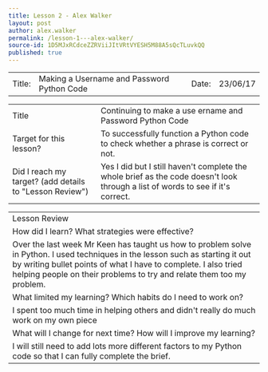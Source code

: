 ```yaml
---
title: Lesson 2 - Alex Walker
layout: post
author: alex.walker
permalink: /lesson-1---alex-walker/
source-id: 1D5MJxRCdceZZRViiJItVRtVYESH5M88A5sQcTLuvkQQ
published: true
---
```

<table>
  <tr>
    <td>Title:  </td>
    <td>Making a Username and Password Python Code</td>
    <td> Date:  </td>
    <td>23/06/17</td>
  </tr>
</table>


<table>
  <tr>
    <td>Title</td>
    <td>Continuing to make a use ername and Password Python Code</td>
  </tr>
  <tr>
    <td>Target for this lesson?</td>
    <td>To successfully function a Python code to check whether a phrase is correct or not.</td>
  </tr>
  <tr>
    <td>Did I reach my target? 
(add details to "Lesson Review")</td>
    <td>Yes I did but I still haven't complete the whole brief as the code doesn't look through a list of words to see if it's correct.</td>
  </tr>
</table>


<table>
  <tr>
    <td>Lesson Review</td>
  </tr>
  <tr>
    <td>How did I learn? What strategies were effective? </td>
  </tr>
  <tr>
    <td>Over the last week Mr Keen has taught us how to problem solve in Python. I used techniques in the lesson such as starting it out by writing bullet points of what I have to complete. I also tried helping people on their problems to try and relate them too my problem.</td>
  </tr>
  <tr>
    <td>What limited my learning? Which habits do I need to work on?</td>
  </tr>
  <tr>
    <td> I spent too much time in helping others and didn't really do much work on my own piece
</td>
  </tr>
  <tr>
    <td>What will I change for next time? How will I improve my learning?</td>
  </tr>
  <tr>
    <td>I will still need to add lots more different factors to my Python code so that I can fully complete the brief.</td>
  </tr>
</table>


